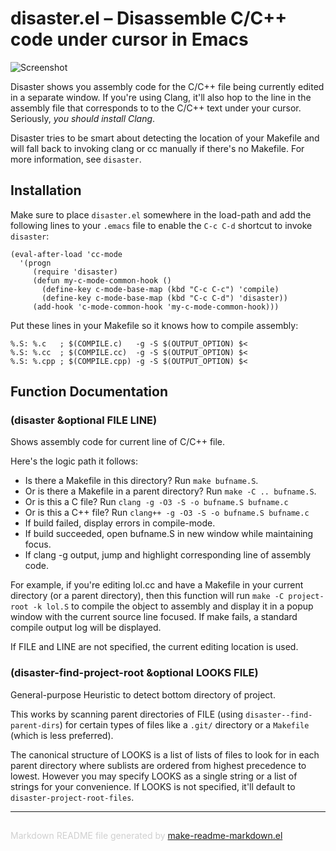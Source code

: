 disaster.el – Disassemble C/C++ code under cursor in Emacs
==========================================================

![Screenshot](http://i.imgur.com/vl2OD3P.png)

Disaster shows you assembly code for the C/C++ file being currently edited
in a separate window. If you're using Clang, it'll also hop to the line in
the assembly file that corresponds to to the C/C++ text under your cursor.
Seriously, *you should install Clang*.

Disaster tries to be smart about detecting the location of your Makefile and
will fall back to invoking clang or cc manually if there's no Makefile. For
more information, see `disaster`.

Installation
------------

Make sure to place `disaster.el` somewhere in the load-path and add the
following lines to your `.emacs` file to enable the `C-c C-d` shortcut to
invoke `disaster`:

    (eval-after-load 'cc-mode
      '(progn
         (require 'disaster)
         (defun my-c-mode-common-hook ()
           (define-key c-mode-base-map (kbd "C-c C-c") 'compile)
           (define-key c-mode-base-map (kbd "C-c C-d") 'disaster))
         (add-hook 'c-mode-common-hook 'my-c-mode-common-hook)))

Put these lines in your Makefile so it knows how to compile assembly:

    %.S: %.c   ; $(COMPILE.c)   -g -S $(OUTPUT_OPTION) $<
    %.S: %.cc  ; $(COMPILE.cc)  -g -S $(OUTPUT_OPTION) $<
    %.S: %.cpp ; $(COMPILE.cpp) -g -S $(OUTPUT_OPTION) $<

Function Documentation
----------------------

### (disaster &optional FILE LINE)

Shows assembly code for current line of C/C++ file.

Here's the logic path it follows:

- Is there a Makefile in this directory? Run `make bufname.S`.
- Or is there a Makefile in a parent directory? Run `make -C .. bufname.S`.
- Or is this a C file? Run `clang -g -O3 -S -o bufname.S bufname.c`
- Or is this a C++ file? Run `clang++ -g -O3 -S -o bufname.S bufname.c`
- If build failed, display errors in compile-mode.
- If build succeeded, open bufname.S in new window while maintaining focus.
- If clang -g output, jump and highlight corresponding line of assembly code.

For example, if you're editing lol.cc and have a Makefile in your
current directory (or a parent directory), then this function
will run `make -C project-root -k lol.S` to compile the object
to assembly and display it in a popup window with the current
source line focused. If make fails, a standard compile output log
will be displayed.

If FILE and LINE are not specified, the current editing location
is used.

### (disaster-find-project-root &optional LOOKS FILE)

General-purpose Heuristic to detect bottom directory of project.

This works by scanning parent directories of FILE (using
`disaster--find-parent-dirs`) for certain types of files like a
`.git/` directory or a `Makefile` (which is less preferred).

The canonical structure of LOOKS is a list of lists of files
to look for in each parent directory where sublists are ordered
from highest precedence to lowest.  However you may specify
LOOKS as a single string or a list of strings for your
convenience. If LOOKS is not specified, it'll default to
`disaster-project-root-files`.

-----
<div style="padding-top:15px;color: #d0d0d0;">
Markdown README file generated by
<a href="https://github.com/mgalgs/make-readme-markdown">make-readme-markdown.el</a>
</div>

